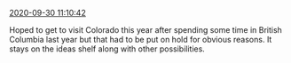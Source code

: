 [2020-09-30 11:10:42](https://mstdn.social/@hill_wanderer/104953560583090692)

Hoped to get to visit Colorado this year after spending some time in British Columbia last year but that had to be put on hold for obvious reasons. It stays on the ideas shelf along with other possibilities.
